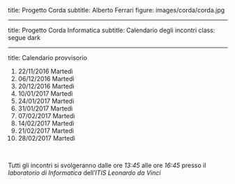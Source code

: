title: Progetto Corda
subtitle: Alberto Ferrari
figure: images/corda/corda.jpg

---
title: Progetto Corda Informatica
subtitle: Calendario degli incontri
class: segue dark

---
title: Calendario provvisorio

1. 22/11/2016 Martedì
2. 06/12/2016 Martedì
3. 20/12/2016 Martedì
4. 10/01/2017 Martedì
5. 24/01/2017 Martedì
6. 31/01/2017 Martedì
7. 07/02/2017 Martedì
8. 14/02/2017 Martedì
9. 21/02/2017 Martedì
10. 28/02/2017 Martedì

<br>

Tutti	gli	incontri	si	svolgeranno	dalle	ore	*13:45*	alle	ore	*16:45*	presso	il	*laboratorio	di Informatica*	dell’*ITIS	Leonardo da	Vinci*
